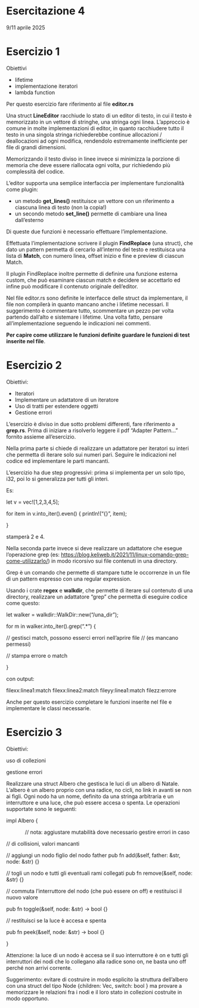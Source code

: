 ﻿# Esercitazione 4 
9/11 aprile 2025 
# Esercizio 1 
Obiettivi 

- lifetime 
- implementazione iteratori 
- lambda function 

Per questo esercizio fare riferimento al file **editor.rs** 

Una struct **LineEditor** racchiude lo stato di un editor di testo, in cui il testo è memorizzato in un vettore di stringhe, una stringa ogni linea. L’approccio è comune in molte implementazioni di editor, in quanto racchiudere tutto il testo in una singola stringa richiederebbe continue allocazioni / deallocazioni ad ogni modifica, rendendolo estremamente inefficiente per file di grandi dimensioni. 

Memorizzando il testo diviso in linee invece si minimizza la porzione di memoria che deve essere riallocata ogni volta, pur richiedendo più complessità del codice. 

L’editor supporta una semplice interfaccia per implementare funzionalità come plugin: 

- un metodo **get\_lines()** restituisce un vettore con un riferimento a ciascuna linea di testo (non la copia!) 
- un secondo metodo **set\_line()** permette di cambiare una linea dall’esterno 

Di queste due funzioni è necessario effettuare l’implementazione. 

Effettuata l’implementazione scrivere il plugin **FindReplace** (una struct), che dato un pattern  permetta di cercarlo all’interno del testo e restituisca una lista di **Match**, con numero linea, offset inizio e fine e preview di ciascun Match.  

Il plugin FindReplace inoltre permette di definire una funzione esterna custom, che può esaminare ciascun match e decidere se accettarlo ed infine può modificare il contenuto originale dell’editor. 

Nel file editor.rs sono definite le interfacce delle struct da implementare, il file non compilerà in quanto mancano anche i lifetime necessari. Il suggerimento è commentare tutto, scommentare un pezzo per volta partendo dall’alto e sistemare i lifetime. Una volta fatto, pensare all’implementazione seguendo le indicazioni nei commenti. 

**Per capire come utilizzare le funzioni definite guardare le funzioni di test inserite nel file**.      
# Esercizio 2 
Obiettivi: 

- Iteratori 
- Implementare un adattatore di un iteratore 
- Uso di tratti per estendere oggetti 
- Gestione errori 

L’esercizio è diviso in due sotto problemi differenti, fare riferimento a **grep.rs**. Prima di iniziare a risolverlo leggere il pdf “Adapter Pattern…” fornito assieme all’esercizio. 

Nella prima parte si chiede di realizzare un adattatore per iteratori su interi che permetta di iterare solo sui numeri pari. Seguire le indicazioni nel codice ed implementare le parti mancanti.  

L’esercizio ha due step progressivi: prima si implementa per un solo tipo, i32, poi lo si generalizza per tutti gli interi. 

Es: 

let v = vec![1,2,3,4,5]; 

for item in v.into\_iter().even() { println!(“{}”, item); 

} 

stamperà 2 e 4. 

Nella seconda parte invece si deve realizzare un adattatore che esegue l’operazione grep (es: <https://blog.keliweb.it/2021/11/linux-comando-grep-come-utilizzarlo/>) in modo ricorsivo sui file contenuti in una directory. 

Grep è un comando che permette di stampare tutte le occorrenze in un file di un pattern espresso con una regular expression.  

Usando i crate **regex** e **walkdir**, che permette di iterare sul contenuto di una directory, realizzare un adattatore “grep” che permetta di eseguire codice come questo: 

let walker = walkdir::WalkDir::new(“/una\_dir”); 

for m in walker.into\_iter().grep(“.\*”) { 

// gestisci match, possono esserci errori nell’aprire file  // (es mancano permessi) 

// stampa errore o match 

}  

con output: 

filexx:linea1:match filexx:linea2:match fileyy:linea1:match filezz:errore 

Anche per questo esercizio completare le funzioni inserite nel file e implementare le classi necessarie. 
# Esercizio 3 
Obiettivi: 

uso di collezioni 

gestione errori 

Realizzare una struct Albero che gestisca le luci di un albero di Natale. L’albero è un albero proprio con una radice, no cicli, no link in avanti se non ai figli. Ogni nodo ha un nome, definito da una stringa arbitraria e un interruttore e una luce, che può essere accesa o spenta. Le operazioni supportate sono le seguenti: 

impl Albero { 

`       `// nota: aggiustare mutabilità dove necessario gestire errori in caso 

// di collisioni, valori mancanti 

// aggiungi un nodo figlio del nodo father pub fn add(&self, father: &str, node: &str) {} 

// togli un nodo e tutti gli eventuali rami collegati pub fn remove(&self, node: &str) {} 

// commuta l’interruttore del nodo (che può essere on off) e restituisci il nuovo valore 

pub fn toggle(&self, node: &str) -> bool {} 

// restituisci se la luce è accesa e spenta 

pub fn peek(&self, node: &str) -> bool {} 

}   

Attenzione: la luce di un nodo è accesa se il suo interruttore è on e tutti gli interruttori dei nodi che lo collegano alla radice sono on, ne basta uno off perché non arrivi corrente. 

Suggerimento: evitare di costruire in modo esplicito la struttura dell’albero con una struct del tipo Node {children: Vec<Node>, switch: bool } ma provare a memorizzare le relazioni fra i nodi e il loro stato in collezioni costruite in modo opportuno.  

